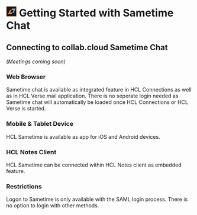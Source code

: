# <img src="/assets/images/HCL_Sametime_Master.png" alt="SametimeLogo" height="28" /> Getting Started with Sametime Chat

## Connecting to __collab.cloud__ Sametime Chat
*(Meetings coming soon)*

### Web Browser
Sametime chat is available as integrated feature in HCL Connections as well as in HCL Verse mail application. There is no seperate login needed as Sametime chat will automatically be loaded once HCL Connections or HCL Verse is started.

### Mobile & Tablet Device
HCL Sametime is available as app for iOS and Android devices.

### HCL Notes Client
HCL Sametime can be connected within HCL Notes client as embedded feature.

### Restrictions
Logon to Sametime is only available with the SAML login process. There is no option to login with other methods.
